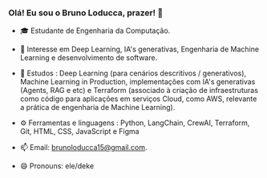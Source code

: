 ### Olá! Eu sou o Bruno Loducca, prazer! 👋

- 🎓 Estudante de Engenharia da Computação.

- 🔭 Interesse em Deep Learning, IA's generativas, Engenharia de Machine Learning e desenvolvimento de software. 

- 🌱 Estudos : Deep Learning (para cenários descritivos / generativos), Machine Learning in Production, implementações com IA's generativas (Agents, RAG e etc) e Terraform (associado à criação de
  infraestruturas como código para aplicações em serviços Cloud, como AWS, relevante a prática de engenharia de Machine Learning).

- ⚙️ Ferramentas e linguagens : Python, LangChain, CrewAI, Terraform, Git, HTML, CSS, JavaScript e Figma

- 📫 Email: brunoloducca15@gmail.com.

- 😄 Pronouns: ele/deke
